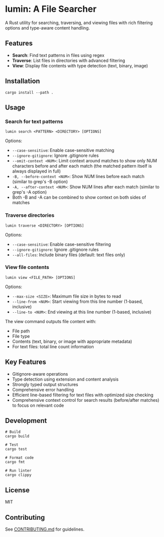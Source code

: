 # lumin: A File Searcher

A Rust utility for searching, traversing, and viewing files with rich filtering options and type-aware content handling.

## Features

- **Search**: Find text patterns in files using regex
- **Traverse**: List files in directories with advanced filtering
- **View**: Display file contents with type detection (text, binary, image)

## Installation

```
cargo install --path .
```

## Usage

### Search for text patterns

```
lumin search <PATTERN> <DIRECTORY> [OPTIONS]
```

Options:

- `--case-sensitive`: Enable case-sensitive matching
- `--ignore-gitignore`: Ignore .gitignore rules
- `--omit-context <NUM>`: Limit context around matches to show only NUM characters before and after each match (the matched pattern itself is always displayed in full)
- `-B, --before-context <NUM>`: Show NUM lines before each match (similar to grep's -B option)
- `-A, --after-context <NUM>`: Show NUM lines after each match (similar to grep's -A option)
- Both -B and -A can be combined to show context on both sides of matches

### Traverse directories

```
lumin traverse <DIRECTORY> [OPTIONS]
```

Options:

- `--case-sensitive`: Enable case-sensitive filtering
- `--ignore-gitignore`: Ignore .gitignore rules
- `--all-files`: Include binary files (default: text files only)

### View file contents

```
lumin view <FILE_PATH> [OPTIONS]
```

Options:

- `--max-size <SIZE>`: Maximum file size in bytes to read
- `--line-from <NUM>`: Start viewing from this line number (1-based, inclusive)
- `--line-to <NUM>`: End viewing at this line number (1-based, inclusive)

The view command outputs file content with:

- File path
- File type
- Contents (text, binary, or image with appropriate metadata)
- For text files: total line count information

## Key Features

- Gitignore-aware operations
- Type detection using extension and content analysis
- Strongly typed output structures
- Comprehensive error handling
- Efficient line-based filtering for text files with optimized size checking
- Comprehensive context control for search results (before/after matches) to focus on relevant code

## Development

```
# Build
cargo build

# Test
cargo test

# Format code
cargo fmt

# Run linter
cargo clippy
```

## License

MIT

## Contributing

See [CONTRIBUTING.md](./tests/test_dir_1/docs/CONTRIBUTING.md) for guidelines.
